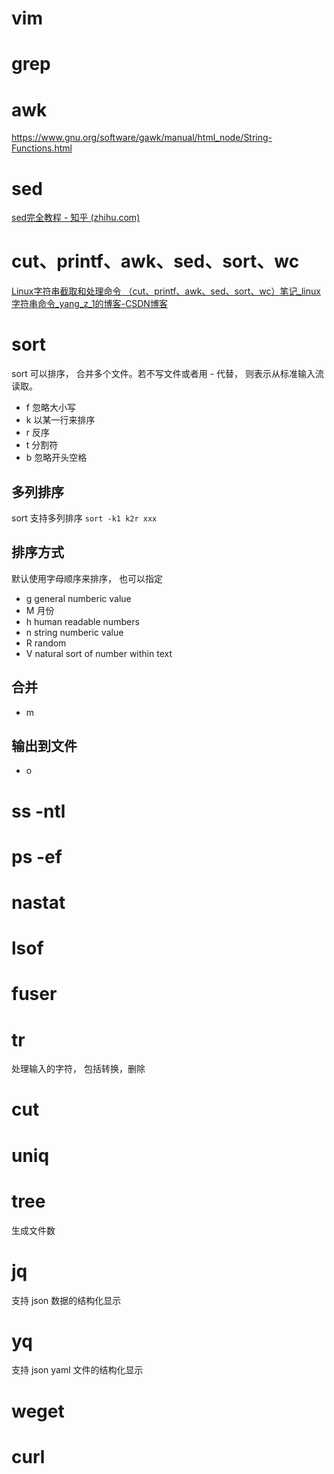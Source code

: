 
# vim

# grep


# awk

https://www.gnu.org/software/gawk/manual/html_node/String-Functions.html
# sed

[sed完全教程 - 知乎 (zhihu.com)](https://zhuanlan.zhihu.com/p/145661854)

# cut、printf、awk、sed、sort、wc

[Linux字符串截取和处理命令 （cut、printf、awk、sed、sort、wc）笔记_linux 字符串命令_yang_z_1的博客-CSDN博客](https://blog.csdn.net/yang_z_1/article/details/113988960)

# sort 

sort 可以排序， 合并多个文件。若不写文件或者用 - 代替， 则表示从标准输入流读取。

- f 忽略大小写
- k 以某一行来排序
- r 反序
- t 分割符
- b 忽略开头空格

## 多列排序

sort 支持多列排序 `sort -k1 k2r xxx`

## 排序方式

默认使用字母顺序来排序， 也可以指定

- g general numberic value
- M 月份
- h human readable numbers
- n string numberic value
- R random
- V natural sort of number within text

## 合并

- m 

## 输出到文件

- o

# ss -ntl

# ps -ef

# nastat

# lsof

# fuser

# tr

处理输入的字符， 包括转换，删除

# cut

# uniq

# tree

生成文件数

# jq

支持 json 数据的结构化显示

# yq

支持 json yaml 文件的结构化显示

# weget


# curl

